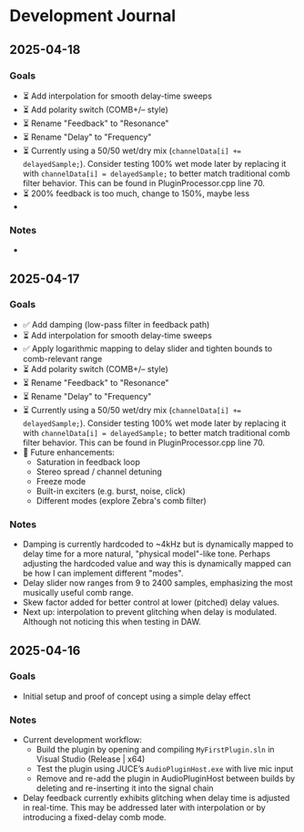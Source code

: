 # Development Journal

## 2025-04-18

### Goals
- ⏳ Add interpolation for smooth delay-time sweeps
- ⏳ Add polarity switch (COMB+/– style)
- ⏳ Rename "Feedback" to "Resonance"
- ⏳ Rename "Delay" to "Frequency"
- ⏳ Currently using a 50/50 wet/dry mix (`channelData[i] += delayedSample;`). Consider testing 100% wet mode later by replacing it with `channelData[i] = delayedSample;` to better match traditional comb filter behavior. This can be found in PluginProcessor.cpp line 70.
- ⏳ 200% feedback is too much, change to 150%, maybe less
-

### Notes
-


## 2025-04-17

### Goals
- ✅ Add damping (low-pass filter in feedback path)
- ⏳ Add interpolation for smooth delay-time sweeps
- ✅ Apply logarithmic mapping to delay slider and tighten bounds to comb-relevant range
- ⏳ Add polarity switch (COMB+/– style)
- ⏳ Rename "Feedback" to "Resonance"
- ⏳ Rename "Delay" to "Frequency"
- ⏳ Currently using a 50/50 wet/dry mix (`channelData[i] += delayedSample;`). Consider testing 100% wet mode later by replacing it with `channelData[i] = delayedSample;` to better match traditional comb filter behavior. This can be found in PluginProcessor.cpp line 70.
- 🧠 Future enhancements:
  - Saturation in feedback loop
  - Stereo spread / channel detuning
  - Freeze mode
  - Built-in exciters (e.g. burst, noise, click)
  - Different modes (explore Zebra's comb filter)

### Notes
- Damping is currently hardcoded to ~4kHz but is dynamically mapped to delay time for a more natural, "physical model"-like tone. Perhaps adjusting the hardcoded value and way this is dynamically mapped can be how I can implement different "modes".
- Delay slider now ranges from 9 to 2400 samples, emphasizing the most musically useful comb range.
- Skew factor added for better control at lower (pitched) delay values.
- Next up: interpolation to prevent glitching when delay is modulated. Although not noticing this when testing in DAW.


## 2025-04-16

### Goals
- Initial setup and proof of concept using a simple delay effect

### Notes
- Current development workflow:
  - Build the plugin by opening and compiling `MyFirstPlugin.sln` in Visual Studio (Release | x64)
  - Test the plugin using JUCE’s `AudioPluginHost.exe` with live mic input
  - Remove and re-add the plugin in AudioPluginHost between builds by deleting and re-inserting it into the signal chain
- Delay feedback currently exhibits glitching when delay time is adjusted in real-time. This may be addressed later with interpolation or by introducing a fixed-delay comb mode.
